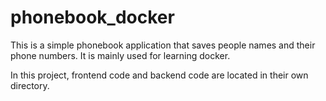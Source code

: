 # phonebook_docker

This is a simple phonebook application that saves people names and their phone numbers. It is mainly used for learning docker.

In this project, frontend code and backend code are located in their own directory. 
